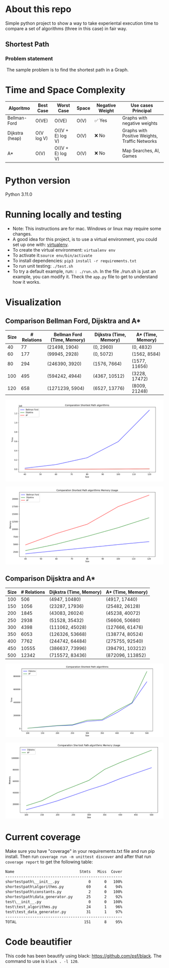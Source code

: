 # About this repo

Simple python project to show a way to take experiental execution time to compare a set of algorithms (three in this case) in fair way.

## Shortest Path


### Problem statement
​
The sample problem is to find the shortest path in a Graph.

# Time and Space Complexity

| Algoritmo      | Best Case   | Worst Case           | Space | Negative Weight | Use cases Principal                      |
|---------------|-------------|---------------------|----------|-----------------|------------------------------------|
| Bellman-Ford  | O(VE)       | O(VE)              | O(V)     | ✅ Yes         | Graphs with negative weights        |
| Dijkstra (heap) | O(V log V)  | O((V + E) log V)   | O(V)     | ❌ No           | Graphs with Positive Weights, Traffic Networks |
| A*            | O(V)        | O((V + E) log V)   | O(V)     | ❌ No           | Map Searches, AI, Games   |



# Python version
Python 3.11.0
​
# Running locally and testing

* Note: This instructions are for mac. Windows or linux may require some changes. 
* A good idea for this project, is to use a virtual environment, you could set up one with: [virtualenv](https://virtualenv.pypa.io/en/latest/).
* To create the virtual environment: `virtualenv env`
* To activate it:`source env/bin/activate`
* To install dependencies: `pip3 install -r requirements.txt`
* To run unit testing: `./test.sh`
* To try a default example, run: `: ./run.sh`. In the file ./run.sh is just an example, you can modify it. Theck the `app.py` file to get to understand how it works.

# Visualization

## Comparison Bellman Ford, Dijsktra and A*

| Size | # Relations | Bellman Ford (Time, Memory) | Dijkstra (Time, Memory) | A* (Time, Memory) |
|------|------------|----------------------------------|----------------------------|-------------------------|
| 40   | 77         | (21498, 1904)                   | (0, 2960)                  | (0, 4832)               |
| 60   | 177        | (99945, 2928)                   | (0, 5072)                  | (1562, 8584)            |
| 80   | 294        | (246390, 3920)                  | (1576, 7664)               | (1577, 11656)           |
| 100  | 495        | (594242, 4944)                  | (4367, 10512)              | (3228, 17472)           |
| 120  | 658        | (1271239, 5904)                 | (6527, 13776)              | (8009, 21248)           |


![](img/s1.png)


![](img/m1.png)

## Comparison Dijsktra and A*

| Size | # Relations | Dijkstra (Time, Memory) | A* (Time, Memory) |
|------|------------|------------------------------|-------------------------|
| 100  | 506        | (4947, 10480)                | (4917, 17440)           |
| 150  | 1056       | (23287, 17936)               | (25482, 26128)          |
| 200  | 1845       | (43083, 26024)               | (45238, 40072)          |
| 250  | 2938       | (51528, 35432)               | (56606, 50680)          |
| 300  | 4398       | (111062, 45028)              | (127666, 61476)         |
| 350  | 6053       | (126326, 53668)              | (138774, 80524)         |
| 400  | 7762       | (244742, 64484)              | (275755, 92540)         |
| 450  | 10555      | (386637, 73996)              | (394791, 103212)        |
| 500  | 12342      | (715572, 83436)              | (872096, 113852)        |

![](img/s2.png)


![](img/m2.png)

# Current coverage

Make sure you have "coverage" in your requirements.txt file and run pip install. Then run `coverage run -m unittest discover` and after that run `coverage report` to get the following table:

```
Name                             Stmts   Miss  Cover
----------------------------------------------------
shortestpath\__init__.py             0      0   100%
shortestpath\algorithms.py          69      4    94%
shortestpath\constants.py            2      0   100%
shortestpath\data_generator.py      25      2    92%
test\__init__.py                     0      0   100%
test\test_algorithms.py             24      1    96%
test\test_data_generator.py         31      1    97%
----------------------------------------------------
TOTAL                              151      8    95%
```

# Code beautifier
This code has been beautify using black: https://github.com/psf/black. 
The command to use is `black . -l 120`.
